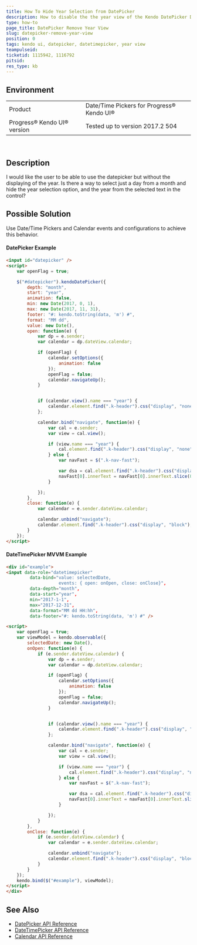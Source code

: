 ```yaml
---
title: How To Hide Year Selection from DatePicker
description: How to disable the the year view of the Kendo DatePicker DateTimePicker.
type: how-to
page_title: DatePicker Remove Year View
slug: datepicker-remove-year-view 
position: 0
tags: kendo ui, datepicker, datetimepicker, year view
teampulseid:
ticketid: 1115942, 1116792
pitsid:
res_type: kb
---
```


## Environment
<table>
 <tr>
  <td>Product</td>
  <td>Date/Time Pickers for Progress® Kendo UI®</td>
 </tr>
 <tr>
  <td>Progress® Kendo UI® version</td>
  <td>Tested up to version 2017.2 504</td>
 </tr>
</table>

 
## Description

I would like the user to be able to use the datepicker but without the displaying of the year. Is there a way to select just a day from a month and hide the year selection option, and the year from the selected text in the control?

## Possible Solution

Use Date/Time Pickers and Calendar events and configurations to achieve this behavior.

#### DatePicker Example

```html
<input id="datepicker" />
<script>
    var openFlag = true;

    $("#datepicker").kendoDatePicker({
        depth: "month",
        start: "year",
        animation: false,
        min: new Date(2017, 0, 1),
        max: new Date(2017, 11, 31),
        footer: "#: kendo.toString(data, 'm') #",
        format: "MM dd",
        value: new Date(),
        open: function(e) {
            var dp = e.sender;
            var calendar = dp.dateView.calendar;

            if (openFlag) {
                calendar.setOptions({
                    animation: false
                });
                openFlag = false;
                calendar.navigateUp();
            }


            if (calendar.view().name === "year") {
                calendar.element.find(".k-header").css("display", "none");
            };

            calendar.bind("navigate", function(e) {
                var cal = e.sender;
                var view = cal.view();

                if (view.name === "year") {
                    cal.element.find(".k-header").css("display", "none");
                } else {
                    var navFast = $(".k-nav-fast");

                    var dsa = cal.element.find(".k-header").css("display", "block");
                    navFast[0].innerText = navFast[0].innerText.slice(0, -5);
                }

            });
        },
        close: function(e) {
            var calendar = e.sender.dateView.calendar;

            calendar.unbind("navigate");
            calendar.element.find(".k-header").css("display", "block");
        }
    });
</script>
```

#### DateTimePicker MVVM Example

```html
<div id="example">
<input data-role="datetimepicker"
         data-bind="value: selectedDate,
                    events: { open: onOpen, close: onClose}",
         data-depth="month",
         data-start="year",
         min="2017-1-1",
         max="2017-12-31",
         data-format="MM dd HH:hh",
         data-footer="#: kendo.toString(data, 'm') #" />

<script>
    var openFlag = true;
    var viewModel = kendo.observable({
        selectedDate: new Date(),
        onOpen: function(e) {
            if (e.sender.dateView.calendar) {
                var dp = e.sender;
                var calendar = dp.dateView.calendar;

                if (openFlag) {
                    calendar.setOptions({
                        animation: false
                    });
                    openFlag = false;
                    calendar.navigateUp();
                }


                if (calendar.view().name === "year") {
                    calendar.element.find(".k-header").css("display", "none");
                };

                calendar.bind("navigate", function(e) {
                    var cal = e.sender;
                    var view = cal.view();

                    if (view.name === "year") {
                        cal.element.find(".k-header").css("display", "none");
                    } else {
                        var navFast = $(".k-nav-fast");

                        var dsa = cal.element.find(".k-header").css("display", "block");
                        navFast[0].innerText = navFast[0].innerText.slice(0, -5);
                    }

                });
            }
        },
        onClose: function(e) {
            if (e.sender.dateView.calendar) {
                var calendar = e.sender.dateView.calendar;

                calendar.unbind("navigate");
                calendar.element.find(".k-header").css("display", "block");
            }
        }
    });
    kendo.bind($("#example"), viewModel);
</script>
</div>
```

## See Also

* [DatePicker API Reference](http://docs.telerik.com/kendo-ui/api/javascript/ui/datepicker)
* [DateTimePicker API Reference](http://docs.telerik.com/kendo-ui/api/javascript/ui/datetimepicker)
* [Calendar API Reference](http://docs.telerik.com/kendo-ui/api/javascript/ui/calendar)